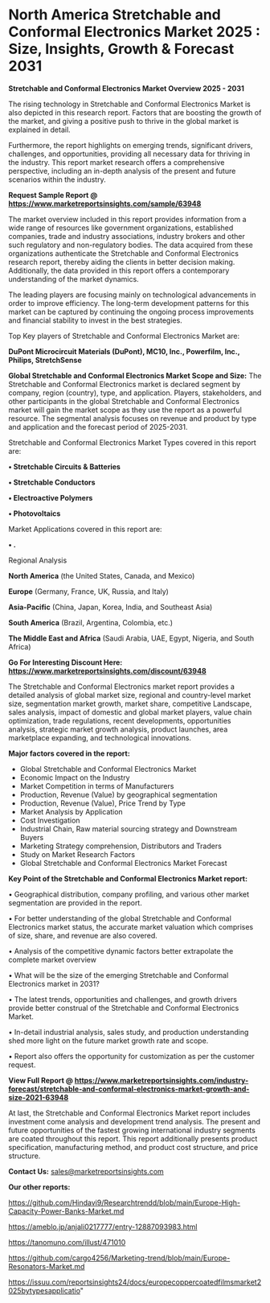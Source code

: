 # North America Stretchable and Conformal Electronics Market 2025 : Size, Insights, Growth & Forecast 2031

<Strong> Stretchable and Conformal Electronics Market Overview 2025 - 2031</strong>

The rising technology in Stretchable and Conformal Electronics Market is also depicted in this research report. Factors that are boosting the growth of the market, and giving a positive push to thrive in the global market is explained in detail.

Furthermore, the report highlights on emerging trends, significant drivers, challenges, and opportunities, providing all necessary data for thriving in the industry. This report market research offers a comprehensive perspective, including an in-depth analysis of the present and future scenarios within the industry.

<strong>Request Sample Report @ <a href=https://www.marketreportsinsights.com/sample/63948>https://www.marketreportsinsights.com/sample/63948</a></strong>

The market overview included in this report provides information from a wide range of resources like government organizations, established companies, trade and industry associations, industry brokers and other such regulatory and non-regulatory bodies. The data acquired from these organizations authenticate the Stretchable and Conformal Electronics research report, thereby aiding the clients in better decision making. Additionally, the data provided in this report offers a contemporary understanding of the market dynamics.

The leading players are focusing mainly on technological advancements in order to improve efficiency. The long-term development patterns for this market can be captured by continuing the ongoing process improvements and financial stability to invest in the best strategies.

Top Key players of Stretchable and Conformal Electronics Market are:

<strong>DuPont Microcircuit Materials (DuPont), MC10, Inc., Powerfilm, Inc., Philips, StretchSense</strong>

<strong><b>Global Stretchable and Conformal Electronics Market Scope and Size:</b></strong>
The Stretchable and Conformal Electronics market is declared segment by company, region (country), type, and application. Players, stakeholders, and other participants in the global Stretchable and Conformal Electronics market will gain the market scope as they use the report as a powerful resource. The segmental analysis focuses on revenue and product by type and application and the forecast period of 2025-2031.

Stretchable and Conformal Electronics Market Types covered in this report are:

<strong>• Stretchable Circuits & Batteries

• Stretchable Conductors

• Electroactive Polymers

• Photovoltaics</strong>

Market Applications covered in this report are:

<strong>• .</strong> 

Regional Analysis

<strong>North America</strong> (the United States, Canada, and Mexico)

<strong>Europe</strong> (Germany, France, UK, Russia, and Italy)

<strong>Asia-Pacific</strong> (China, Japan, Korea, India, and Southeast Asia)

<strong>South America</strong> (Brazil, Argentina, Colombia, etc.)

<strong>The Middle East and Africa</strong> (Saudi Arabia, UAE, Egypt, Nigeria, and South Africa)

<strong>Go For Interesting Discount Here: <a href=https://www.marketreportsinsights.com/discount/63948>https://www.marketreportsinsights.com/discount/63948</a></strong>

The Stretchable and Conformal Electronics market report provides a detailed analysis of global market size, regional and country-level market size, segmentation market growth, market share, competitive Landscape, sales analysis, impact of domestic and global market players, value chain optimization, trade regulations, recent developments, opportunities analysis, strategic market growth analysis, product launches, area marketplace expanding, and technological innovations.

<strong><b>Major factors covered in the report:</b></strong>
<ul>
  <li>Global Stretchable and Conformal Electronics Market </li>
  <li>Economic Impact on the Industry</li>
  <li>Market Competition in terms of Manufacturers</li>
  <li>Production, Revenue (Value) by geographical segmentation</li>
  <li>Production, Revenue (Value), Price Trend by Type</li>
  <li>Market Analysis by Application</li>
  <li>Cost Investigation</li>
  <li>Industrial Chain, Raw material sourcing strategy and Downstream Buyers</li>
  <li>Marketing Strategy comprehension, Distributors and Traders</li>
  <li>Study on Market Research Factors</li>
  <li>Global Stretchable and Conformal Electronics Market Forecast</li>
</ul>

<strong><b>Key Point of the Stretchable and Conformal Electronics Market report:</b></strong>

• Geographical distribution, company profiling, and various other market segmentation are provided in the report.

• For better understanding of the global Stretchable and Conformal Electronics market status, the accurate market valuation which comprises of size, share, and revenue are also covered.

• Analysis of the competitive dynamic factors better extrapolate the complete market overview

• What will be the size of the emerging Stretchable and Conformal Electronics market in 2031?

• The latest trends, opportunities and challenges, and growth drivers provide better construal of the Stretchable and Conformal Electronics Market.

• In-detail industrial analysis, sales study, and production understanding shed more light on the future market growth rate and scope.

• Report also offers the opportunity for customization as per the customer request.

<strong><b>View Full Report @ <a href=https://www.marketreportsinsights.com/industry-forecast/stretchable-and-conformal-electronics-market-growth-and-size-2021-63948>https://www.marketreportsinsights.com/industry-forecast/stretchable-and-conformal-electronics-market-growth-and-size-2021-63948</a></b></strong>


At last, the Stretchable and Conformal Electronics Market report includes investment come analysis and development trend analysis. The present and future opportunities of the fastest growing international industry segments are coated throughout this report. This report additionally presents product specification, manufacturing method, and product cost structure, and price structure.

<strong>Contact Us:</strong>
sales@marketreportsinsights.com

<strong>Our other reports:</strong>

<a href=https://github.com/Hindavi9/Researchtrendd/blob/main/Europe-High-Capacity-Power-Banks-Market.md>https://github.com/Hindavi9/Researchtrendd/blob/main/Europe-High-Capacity-Power-Banks-Market.md</a>

<a href=https://ameblo.jp/anjali0217777/entry-12887093983.html>https://ameblo.jp/anjali0217777/entry-12887093983.html</a>

<a href=https://tanomuno.com/illust/471010>https://tanomuno.com/illust/471010</a>

<a href=https://github.com/cargo4256/Marketing-trend/blob/main/Europe-Resonators-Market.md>https://github.com/cargo4256/Marketing-trend/blob/main/Europe-Resonators-Market.md</a>

<a href=https://issuu.com/reportsinsights24/docs/europecoppercoatedfilmsmarket2025bytypesapplicatio>https://issuu.com/reportsinsights24/docs/europecoppercoatedfilmsmarket2025bytypesapplicatio</a>"
